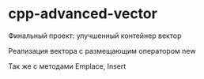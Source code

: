 # cpp-advanced-vector
Финальный проект: улучшенный контейнер вектор

Реализация вектора с размещающим оператором new

Так же с методами Emplace, Insert
